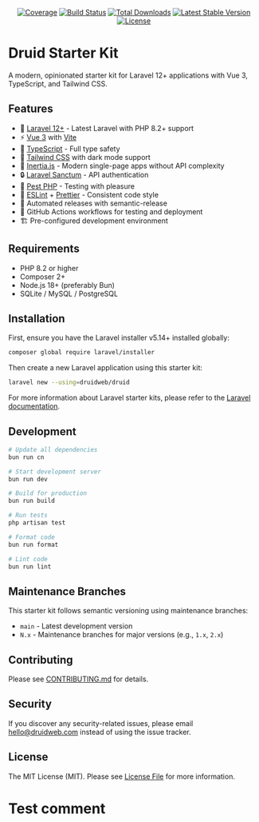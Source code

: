 <p align="center">
<a href="https://github.com/druidweb/druid/blob/main/clover.xml"><img src="https://img.shields.io/badge/dynamic/xml?color=success&label=coverage&query=round%28%2F%2Fcoverage%2Fproject%2Fmetrics%2F%40coveredelements%20div%20%2F%2Fcoverage%2Fproject%2Fmetrics%2F%40elements%20%2A%20100%29&suffix=%25&url=https%3A%2F%2Fraw.githubusercontent.com%2Fdruidweb%2Fdruid%2Fmain%2Fclover.xml" alt="Coverage"></a>
<a href="https://github.com/druidweb/druid/actions"><img src="https://github.com/druidweb/druid/workflows/tests/badge.svg" alt="Build Status"></a>
<a href="https://packagist.org/packages/druidweb/druid"><img src="https://img.shields.io/packagist/dt/druidweb/druid" alt="Total Downloads"></a>
<a href="https://packagist.org/packages/druidweb/druid"><img src="https://img.shields.io/packagist/v/druidweb/druid" alt="Latest Stable Version"></a>
<a href="https://packagist.org/packages/druidweb/druid"><img src="https://img.shields.io/packagist/l/druidweb/druid" alt="License"></a>
</p>

# Druid Starter Kit

A modern, opinionated starter kit for Laravel 12+ applications with Vue 3, TypeScript, and Tailwind CSS.

## Features

- 🚀 [Laravel 12+](https://laravel.com) - Latest Laravel with PHP 8.2+ support
- ⚡️ [Vue 3](https://vuejs.org) with [Vite](https://vitejs.dev)
- 🔧 [TypeScript](https://www.typescriptlang.org) - Full type safety
- 🎨 [Tailwind CSS](https://tailwindcss.com) with dark mode support
- 📱 [Inertia.js](https://inertiajs.com) - Modern single-page apps without API complexity
- 🔒 [Laravel Sanctum](https://laravel.com/docs/sanctum) - API authentication
- 🧪 [Pest PHP](https://pestphp.com) - Testing with pleasure
- 📝 [ESLint](https://eslint.org) + [Prettier](https://prettier.io) - Consistent code style
- 🔄 Automated releases with semantic-release
- 👷 GitHub Actions workflows for testing and deployment
- 🏗️ Pre-configured development environment

## Requirements

- PHP 8.2 or higher
- Composer 2+
- Node.js 18+ (preferably Bun)
- SQLite / MySQL / PostgreSQL

## Installation

First, ensure you have the Laravel installer v5.14+ installed globally:

```bash
composer global require laravel/installer
```

Then create a new Laravel application using this starter kit:

```bash
laravel new --using=druidweb/druid
```

For more information about Laravel starter kits, please refer to the [Laravel documentation](https://laravel.com/docs/12.x/starter-kits).

## Development

```bash
# Update all dependencies
bun run cn

# Start development server
bun run dev

# Build for production
bun run build

# Run tests
php artisan test

# Format code
bun run format

# Lint code
bun run lint
```

## Maintenance Branches

This starter kit follows semantic versioning using maintenance branches:

- `main` - Latest development version
- `N.x` - Maintenance branches for major versions (e.g., `1.x`, `2.x`)

## Contributing

Please see [CONTRIBUTING.md](CONTRIBUTING.md) for details.

## Security

If you discover any security-related issues, please email hello@druidweb.com instead of using the issue tracker.

## License

The MIT License (MIT). Please see [License File](LICENSE.md) for more information.
# Test comment

